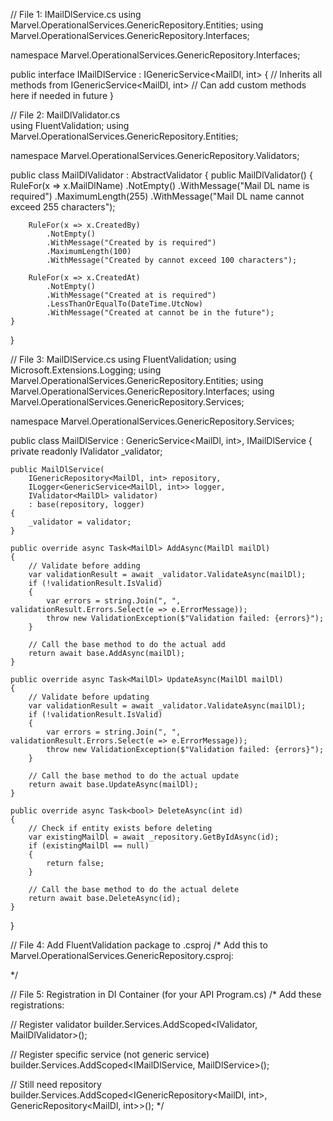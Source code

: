 // File 1: IMailDlService.cs
using Marvel.OperationalServices.GenericRepository.Entities;
using Marvel.OperationalServices.GenericRepository.Interfaces;

namespace Marvel.OperationalServices.GenericRepository.Interfaces;

public interface IMailDlService : IGenericService<MailDl, int>
{
    // Inherits all methods from IGenericService<MailDl, int>
    // Can add custom methods here if needed in future
}

// File 2: MailDlValidator.cs  
using FluentValidation;
using Marvel.OperationalServices.GenericRepository.Entities;

namespace Marvel.OperationalServices.GenericRepository.Validators;

public class MailDlValidator : AbstractValidator<MailDl>
{
    public MailDlValidator()
    {
        RuleFor(x => x.MailDlName)
            .NotEmpty()
            .WithMessage("Mail DL name is required")
            .MaximumLength(255)
            .WithMessage("Mail DL name cannot exceed 255 characters");

        RuleFor(x => x.CreatedBy)
            .NotEmpty()
            .WithMessage("Created by is required")
            .MaximumLength(100)
            .WithMessage("Created by cannot exceed 100 characters");

        RuleFor(x => x.CreatedAt)
            .NotEmpty()
            .WithMessage("Created at is required")
            .LessThanOrEqualTo(DateTime.UtcNow)
            .WithMessage("Created at cannot be in the future");
    }
}

// File 3: MailDlService.cs
using FluentValidation;
using Microsoft.Extensions.Logging;
using Marvel.OperationalServices.GenericRepository.Entities;
using Marvel.OperationalServices.GenericRepository.Interfaces;
using Marvel.OperationalServices.GenericRepository.Services;

namespace Marvel.OperationalServices.GenericRepository.Services;

public class MailDlService : GenericService<MailDl, int>, IMailDlService
{
    private readonly IValidator<MailDl> _validator;

    public MailDlService(
        IGenericRepository<MailDl, int> repository,
        ILogger<GenericService<MailDl, int>> logger,
        IValidator<MailDl> validator)
        : base(repository, logger)
    {
        _validator = validator;
    }

    public override async Task<MailDl> AddAsync(MailDl mailDl)
    {
        // Validate before adding
        var validationResult = await _validator.ValidateAsync(mailDl);
        if (!validationResult.IsValid)
        {
            var errors = string.Join(", ", validationResult.Errors.Select(e => e.ErrorMessage));
            throw new ValidationException($"Validation failed: {errors}");
        }

        // Call the base method to do the actual add
        return await base.AddAsync(mailDl);
    }

    public override async Task<MailDl> UpdateAsync(MailDl mailDl)
    {
        // Validate before updating
        var validationResult = await _validator.ValidateAsync(mailDl);
        if (!validationResult.IsValid)
        {
            var errors = string.Join(", ", validationResult.Errors.Select(e => e.ErrorMessage));
            throw new ValidationException($"Validation failed: {errors}");
        }

        // Call the base method to do the actual update
        return await base.UpdateAsync(mailDl);
    }

    public override async Task<bool> DeleteAsync(int id)
    {
        // Check if entity exists before deleting
        var existingMailDl = await _repository.GetByIdAsync(id);
        if (existingMailDl == null)
        {
            return false;
        }

        // Call the base method to do the actual delete
        return await base.DeleteAsync(id);
    }
}

// File 4: Add FluentValidation package to .csproj
/*
Add this to Marvel.OperationalServices.GenericRepository.csproj:

<PackageReference Include="FluentValidation" Version="11.9.0" />
*/

// File 5: Registration in DI Container (for your API Program.cs)
/*
Add these registrations:

// Register validator
builder.Services.AddScoped<IValidator<MailDl>, MailDlValidator>();

// Register specific service (not generic service)
builder.Services.AddScoped<IMailDlService, MailDlService>();

// Still need repository
builder.Services.AddScoped<IGenericRepository<MailDl, int>, GenericRepository<MailDl, int>>();
*/